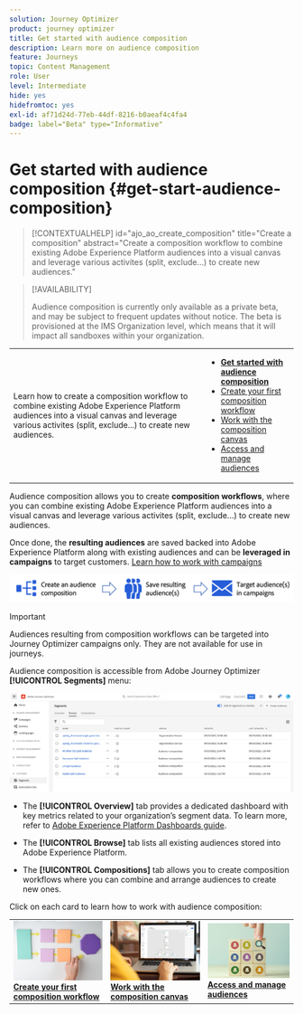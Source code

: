 ```yaml
---
solution: Journey Optimizer
product: journey optimizer
title: Get started with audience composition
description: Learn more on audience composition
feature: Journeys
topic: Content Management
role: User
level: Intermediate
hide: yes
hidefromtoc: yes
exl-id: af71d24d-77eb-44df-8216-b0aeaf4c4fa4
badge: label="Beta" type="Informative"
---
```

# Get started with audience composition {#get-start-audience-composition}

>[!CONTEXTUALHELP]
>id="ajo_ao_create_composition"
>title="Create a composition"
>abstract="Create a composition workflow to combine existing Adobe Experience Platform audiences into a visual canvas and leverage various activites (split, exclude...) to create new audiences."

>[!AVAILABILITY]
>
>Audience composition is currently only available as a private beta, and may be subject to frequent updates without notice. The beta is provisioned at the IMS Organization level, which means that it will impact all sandboxes within your organization.

<table style="table-layout:fixed"><tr style="border: 0;"><tr><td>Learn how to create a composition workflow to combine existing Adobe Experience Platform audiences into a visual canvas and leverage various activites (split, exclude...) to create new audiences.</td><td><ul>
<li><b><a href="get-started-audience-orchestration.md">Get started with audience composition</a></b></li>
<li><a href="create-compositions.md">Create your first composition workflow</a></li>
<li><a href="composition-canvas.md">Work with the composition canvas</a></li>
<li><a href="access-audiences.md">Access and manage audiences</a></li></ul></td></tr></table>

Audience composition allows you to create **composition workflows**, where you can combine existing Adobe Experience Platform audiences into a visual canvas and leverage various activites (split, exclude...) to create new audiences.

Once done, the **resulting audiences** are saved backed into Adobe Experience Platform along with existing audiences and can be **leveraged in campaigns** to target customers. [Learn how to work with campaigns](../campaigns/get-started-with-campaigns.md)

![](assets/audiences-process.png)

>[!IMPORTANT]
>
>Audiences resulting from composition workflows can be targeted into Journey Optimizer campaigns only. They are not available for use in journeys.

Audience composition is accessible from Adobe Journey Optimizer **[!UICONTROL Segments]** menu:

![](assets/audiences-browse.png)

* The **[!UICONTROL Overview]** tab provides a dedicated dashboard with key metrics related to your organization’s segment data. To learn more, refer to [Adobe Experience Platform Dashboards guide](https://experienceleague.adobe.com/docs/experience-platform/dashboards/guides/segments.html).

* The **[!UICONTROL Browse]** tab lists all existing audiences stored into Adobe Experience Platform.

* The **[!UICONTROL Compositions]** tab allows you to create composition workflows where you can combine and arrange audiences to create new ones.

Click on each card to learn how to work with audience composition:

<table style="table-layout:fixed"><tr style="border: 0;">
<td><a href="create-compositions.md"><img alt="Create composition workflows" src="../assets/do-not-localize/ao-workflows.jpg"></a>
<div><a href="create-compositions.md"><strong>Create your first composition workflow</strong></aW</div></td>
<td><a href="composition-canvas.md"><img alt="Work with the composition canvas" src="../assets/do-not-localize/ao-canvas.jpg"></a>
<div><a href="composition-canvas.md"><strong>Work with the composition canvas</strong></a></div></td>
<td><a href="access-audiences.md"><img alt="Access and manage audiences" src="../assets/do-not-localize/ao-audiences.jpeg"></a>
<div><a href="access-audiences.md"><strong>Access and manage audiences</strong></a></div></td>
</tr></table>
